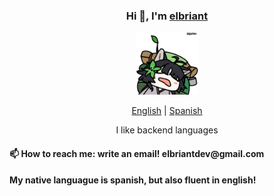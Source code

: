 <div align="center">
    <h3>Hi 👋, I'm <a href="https://elbriant.github.io">elbriant</a></h3>
    <p align="center">
        <a href="https://elbriant.github.io">
            <img src="./saga.gif" width="100"/>
        </a>
    </p>
    <p align="center">
        <a href="https://github.com/elbriant/elbriant/blob/main/README.md"><span>English</span></a> |
        <a href="https://github.com/elbriant/elbriant/blob/main/README_ES.md"><span>Spanish</span></a>
    </p>
    <p> I like backend languages </p>
    <h4 align="left"> 📫 How to reach me: write an email! elbriantdev@gmail.com</h4>
    <h4 align="left">My native languague is spanish, but also fluent in english!</h4>
</div>
<!---
i should modify this again in the future 
--->
